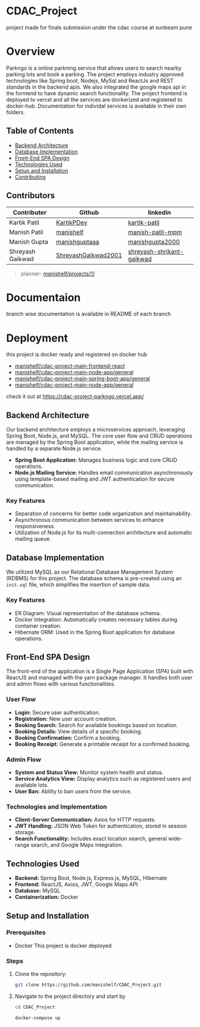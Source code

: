 # CDAC_Project
project made for finals submission under the cdac course at sunbeam pune

# Overview
Parkngo is a online parkning service that allows users to search nearby parking lots and book a parking.
The project employs industry approved technologies like Spring boot, Nodejs, MySql and ReactJs and REST standards in the backend apis.
We also integrated the google maps api in the forntend to have dynamic search functionality.
The project frontend is deployed to vercel and all the services are dockerized and registered to docker-hub.
Documentation for individal services is available in their own folders.

## Table of Contents
- [Backend Architecture](#backend-architecture)
- [Database Implementation](#database-implementation)
- [Front-End SPA Design](#front-end-spa-design)
- [Technologies Used](#technologies-used)
- [Setup and Installation](#setup-and-installation)
- [Contributing](#contributors)

## Contributors

|Contributer | Github | linkedin |
|---------|---------|---------|
| Kartik Patil | [KartikPDev](https://github.com/KartikPDev) | [kartik-patil](https://www.linkedin.com/in/kartik-patil-b39917204/) |
| Manish Patil | [manishelf](https://github.com/manishelf/) |  [manish-patil-mpm](https://www.linkedin.com/in/manish-patil-mpm) |
| Manish Gupta | [manishguptaaa](https://github.com/manishguptaaa) |  [manishgupta2000](https://www.linkedin.com/in/manishgupta2000) |
| Shreyash Gaikwad | [ShreyashGaikwad2001](https://github.com/ShreyashGaikwad2001) |  [shreyash-shrikant-gaikwad](https://www.linkedin.com/in/shreyash-shrikant-gaikwad) |

>planner-
>[manishelf/projects/1/](https://github.com/users/manishelf/projects/1/)

# Documentaion 
branch wise documentation is available in README of each branch

# Deployment
this project is docker ready and registered on docker hub
* [manishelf/cdac-project-main-frontend-react](https://hub.docker.com/repository/docker/manishelf/cdac-project-main-frontend-react)
*  [manishelf/cdac-project-main-node-app/general](https://hub.docker.com/repository/docker/manishelf/cdac-project-main-node-app/)
*  [manishelf/cdac-project-main-spring-boot-app/general](https://hub.docker.com/repository/docker/manishelf/cdac-project-main-spring-boot-app/)
*  [manishelf/cdac-project-main-node-app/general](https://hub.docker.com/repository/docker/manishelf/cdac-project-main-node-app/general)

check it out at https://cdac-project-parkngo.vercel.app/

## Backend Architecture

Our backend architecture employs a microservices approach, leveraging Spring Boot, Node.js, and MySQL. The core user flow and CRUD operations are managed by the Spring Boot application, while the mailing service is handled by a separate Node.js service.

- **Spring Boot Application:** Manages business logic and core CRUD operations.
- **Node.js Mailing Service:** Handles email communication asynchronously using template-based mailing and JWT authentication for secure communication.

### Key Features
- Separation of concerns for better code organization and maintainability.
- Asynchronous communication between services to enhance responsiveness.
- Utilization of Node.js for its multi-connection architecture and automatic mailing queue.

## Database Implementation

We utilized MySQL as our Relational Database Management System (RDBMS) for this project. The database schema is pre-created using an `init.sql` file, which simplifies the insertion of sample data.

### Key Features
- ER Diagram: Visual representation of the database schema.
- Docker Integration: Automatically creates necessary tables during container creation.
- Hibernate ORM: Used in the Spring Boot application for database operations.

## Front-End SPA Design

The front-end of the application is a Single Page Application (SPA) built with ReactJS and managed with the yarn package manager. It handles both user and admin flows with various functionalities.

### User Flow
- **Login:** Secure user authentication.
- **Registration:** New user account creation.
- **Booking Search:** Search for available bookings based on location.
- **Booking Details:** View details of a specific booking.
- **Booking Confirmation:** Confirm a booking.
- **Booking Receipt:** Generate a printable receipt for a confirmed booking.

### Admin Flow
- **System and Status View:** Monitor system health and status.
- **Service Analytics View:** Display analytics such as registered users and available lots.
- **User Ban:** Ability to ban users from the service.

### Technologies and Implementation
- **Client-Server Communication:** Axios for HTTP requests.
- **JWT Handling:** JSON Web Token for authentication, stored in session storage.
- **Search Functionality:** Includes exact location search, general wide-range search, and Google Maps integration.

## Technologies Used
- **Backend:** Spring Boot, Node.js, Express.js, MySQL, Hibernate
- **Frontend:** ReactJS, Axios, JWT, Google Maps API
- **Database:** MySQL
- **Containerization:** Docker

## Setup and Installation

### Prerequisites
- Docker
  This project is docker deployed
### Steps
1. Clone the repository:
   ```bash
   git clone https://github.com/manishelf/CDAC_Project.git
   ```
2. Navigate to the project directory and start by 
   ```bash
   cd CDAC_Project
   ```
   ```bash
   docker-compose up
   ```
